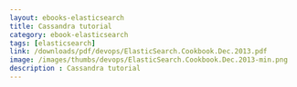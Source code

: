 ```yaml
---
layout: ebooks-elasticsearch
title: Cassandra tutorial
category: ebook-elasticsearch
tags: [elasticsearch]
link: /downloads/pdf/devops/ElasticSearch.Cookbook.Dec.2013.pdf 
image: /images/thumbs/devops/ElasticSearch.Cookbook.Dec.2013-min.png
description : Cassandra tutorial 
---
```












